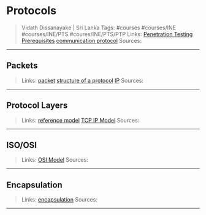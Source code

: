 # Protocols

> Vidath Dissanayake | Sri Lanka
> Tags: #courses #courses/INE #courses/INE/PTS  #coures/INE/PTS/PTP
> Links: [Penetration Testing Prerequisites](../Penetration%20Testing%20Prerequisites.md) [communication protocol](../../../../../network/communication%20protocol/communication%20protocol.md)
> Sources:

---

## Packets

> Links: [packet](../../../../../network/reference%20models/OSI%20Model/PDU/packet.md) [structure of a protocol](../../../../../network/communication%20protocol/structure%20of%20a%20protocol/structure%20of%20a%20protocol.md) [IP](../../../../../network/communication%20protocol/TCP%20IP%20layer%202/OSI%20layer%203/IP/IP.md)
> Sources:

---

## Protocol Layers

> Links: [reference model](../../../../../network/reference%20models/reference%20model.md) [TCP IP Model](../../../../../network/reference%20models/TCP%20IP%20Model/TCP%20IP%20Model.md)
> Sources: 

---

## ISO/OSI

> Links: [OSI Model](../../../../../network/reference%20models/OSI%20Model/OSI%20Model.md)
> Sources: 

---

## Encapsulation

> Links: [encapsulation](../../../../../network/reference%20models/encapsulation.md)
> Sources: 

---